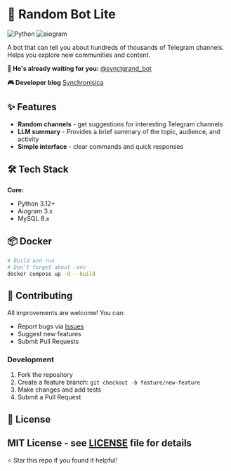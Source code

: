 # 🎲 Random Bot Lite

![Python](https://img.shields.io/badge/python-3.12+-blue.svg)
![aiogram](https://img.shields.io/badge/aiogram-3.x-green.svg)

A bot that can tell you about hundreds of thousands of Telegram channels. Helps you explore new communities and content.

**🤖 He's already waiting for you:** [@synctgrand_bot](https://t.me/synctgrand_bot)

**🎮 Developer blog** [Synchronisica](https://t.me/Synchronisica)

## ✨ Features

- **Random channels** - get suggestions for interesting Telegram channels
- **LLM summary** - Provides a brief summary of the topic, audience, and activity
- **Simple interface** - clear commands and quick responses

## 🛠 Tech Stack

**Core:**
- Python 3.12+
- Aiogram 3.x 
- MySQL 8.x


## 📦 Docker

```bash
# Build and run
# Don't forget about .env
docker compose up -d --build
```

## 🤝 Contributing

All improvements are welcome! You can:

- Report bugs via [Issues](https://github.com/Andy666Fox/random_bot_lite/issues)
- Suggest new features
- Submit Pull Requests

### Development

1. Fork the repository
2. Create a feature branch: `git checkout -b feature/new-feature`
3. Make changes and add tests
4. Submit a Pull Request

## 📄 License

MIT License - see [LICENSE](LICENSE) file for details
---

⭐ Star this repo if you found it helpful!
